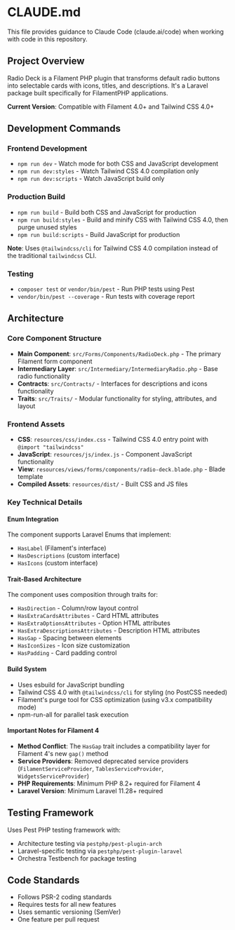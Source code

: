 # CLAUDE.md

This file provides guidance to Claude Code (claude.ai/code) when working with code in this repository.

## Project Overview

Radio Deck is a Filament PHP plugin that transforms default radio buttons into selectable cards with icons, titles, and descriptions. It's a Laravel package built specifically for FilamentPHP applications.

**Current Version**: Compatible with Filament 4.0+ and Tailwind CSS 4.0+

## Development Commands

### Frontend Development
- `npm run dev` - Watch mode for both CSS and JavaScript development
- `npm run dev:styles` - Watch Tailwind CSS 4.0 compilation only
- `npm run dev:scripts` - Watch JavaScript build only

### Production Build
- `npm run build` - Build both CSS and JavaScript for production
- `npm run build:styles` - Build and minify CSS with Tailwind CSS 4.0, then purge unused styles
- `npm run build:scripts` - Build JavaScript for production

**Note**: Uses `@tailwindcss/cli` for Tailwind CSS 4.0 compilation instead of the traditional `tailwindcss` CLI.

### Testing
- `composer test` or `vendor/bin/pest` - Run PHP tests using Pest
- `vendor/bin/pest --coverage` - Run tests with coverage report

## Architecture

### Core Component Structure
- **Main Component**: `src/Forms/Components/RadioDeck.php` - The primary Filament form component
- **Intermediary Layer**: `src/Intermediary/IntermediaryRadio.php` - Base radio functionality
- **Contracts**: `src/Contracts/` - Interfaces for descriptions and icons functionality
- **Traits**: `src/Traits/` - Modular functionality for styling, attributes, and layout

### Frontend Assets
- **CSS**: `resources/css/index.css` - Tailwind CSS 4.0 entry point with `@import "tailwindcss"`
- **JavaScript**: `resources/js/index.js` - Component JavaScript functionality
- **View**: `resources/views/forms/components/radio-deck.blade.php` - Blade template
- **Compiled Assets**: `resources/dist/` - Built CSS and JS files

### Key Technical Details

#### Enum Integration
The component supports Laravel Enums that implement:
- `HasLabel` (Filament's interface)
- `HasDescriptions` (custom interface)
- `HasIcons` (custom interface)

#### Trait-Based Architecture
The component uses composition through traits for:
- `HasDirection` - Column/row layout control
- `HasExtraCardsAttributes` - Card HTML attributes
- `HasExtraOptionsAttributes` - Option HTML attributes
- `HasExtraDescriptionsAttributes` - Description HTML attributes
- `HasGap` - Spacing between elements
- `HasIconSizes` - Icon size customization
- `HasPadding` - Card padding control

#### Build System
- Uses esbuild for JavaScript bundling
- Tailwind CSS 4.0 with `@tailwindcss/cli` for styling (no PostCSS needed)
- Filament's purge tool for CSS optimization (using v3.x compatibility mode)
- npm-run-all for parallel task execution

#### Important Notes for Filament 4
- **Method Conflict**: The `HasGap` trait includes a compatibility layer for Filament 4's new `gap()` method
- **Service Providers**: Removed deprecated service providers (`FilamentServiceProvider`, `TablesServiceProvider`, `WidgetsServiceProvider`)
- **PHP Requirements**: Minimum PHP 8.2+ required for Filament 4
- **Laravel Version**: Minimum Laravel 11.28+ required

## Testing Framework
Uses Pest PHP testing framework with:
- Architecture testing via `pestphp/pest-plugin-arch`
- Laravel-specific testing via `pestphp/pest-plugin-laravel`
- Orchestra Testbench for package testing

## Code Standards
- Follows PSR-2 coding standards
- Requires tests for all new features
- Uses semantic versioning (SemVer)
- One feature per pull request